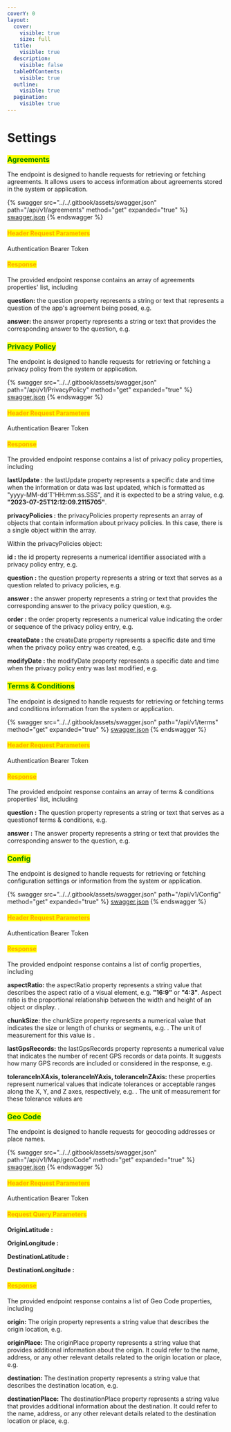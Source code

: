 ```yaml
---
coverY: 0
layout:
  cover:
    visible: true
    size: full
  title:
    visible: true
  description:
    visible: false
  tableOfContents:
    visible: true
  outline:
    visible: true
  pagination:
    visible: true
---
```


# Settings

### <mark style="color:green;">Agreements</mark>

The endpoint is designed to handle requests for retrieving or fetching agreements. It allows users to access information about agreements stored in the system or application.

{% swagger src="../../.gitbook/assets/swagger.json" path="/api/v1/agreements" method="get" expanded="true" %}
[swagger.json](../../.gitbook/assets/swagger.json)
{% endswagger %}

#### <mark style="color:orange;">Header Request Parameters</mark>

Authentication Bearer Token

#### <mark style="color:orange;">**Response**</mark>

The provided endpoint response contains an array of agreements properties' list, including &#x20;

**question:** the question property represents a string or text that represents a question of the app's agreement being posed, e.g.&#x20;

**answer:** the answer property represents a string or text that provides the corresponding answer to the question, e.g.&#x20;



### <mark style="color:green;">**Privacy Policy**</mark>

The endpoint is designed to handle requests for retrieving or fetching a privacy policy from the system or application.

{% swagger src="../../.gitbook/assets/swagger.json" path="/api/v1/PrivacyPolicy" method="get" expanded="true" %}
[swagger.json](../../.gitbook/assets/swagger.json)
{% endswagger %}

#### <mark style="color:orange;">Header Request Parameters</mark>

Authentication Bearer Token

#### <mark style="color:orange;">**Response**</mark>

The provided endpoint response contains a list of privacy policy properties, including&#x20;

**lastUpdate :** the lastUpdate property represents a specific date and time when the information or data was last updated, which is formatted as "yyyy-MM-dd'T'HH:mm:ss.SSS", and it is expected to be a string value, e.g. **"2023-07-25T12:12:09.2115705"**.

**privacyPolicies :** the privacyPolicies property represents an array of objects that contain information about privacy policies. In this case, there is a single object within the array.

Within the privacyPolicies object:

**id :** the id property represents a numerical identifier associated with a privacy policy entry, e.g.

**question :** the question property represents a string or text that serves as a question related to privacy policies, e.g.

**answer :** the answer property represents a string or text that provides the corresponding answer to the privacy policy question, e.g.

**order :** the order property represents a numerical value indicating the order or sequence of the privacy policy entry, e.g.

**createDate :** the createDate property represents a specific date and time when the privacy policy entry was created, e.g.

**modifyDate :** the modifyDate property represents a specific date and time when the privacy policy entry was last modified, e.g.



### <mark style="color:green;">Terms & Conditions</mark>

The endpoint is designed to handle requests for retrieving or fetching terms and conditions information from the system or application.

{% swagger src="../../.gitbook/assets/swagger.json" path="/api/v1/terms" method="get" expanded="true" %}
[swagger.json](../../.gitbook/assets/swagger.json)
{% endswagger %}

#### <mark style="color:orange;">Header Request Parameters</mark>

Authentication Bearer Token

#### <mark style="color:orange;">**Response**</mark>

The provided endpoint response contains an array of terms & conditions properties' list, including&#x20;

**question :** The question property represents a string or text that serves as a questionof terms & conditions, e.g.&#x20;

**answer :** The answer property represents a string or text that provides the corresponding answer to the question, e.g.&#x20;



### <mark style="color:green;">Config</mark>

The endpoint is designed to handle requests for retrieving or fetching configuration settings or information from the system or application.

{% swagger src="../../.gitbook/assets/swagger.json" path="/api/v1/Config" method="get" expanded="true" %}
[swagger.json](../../.gitbook/assets/swagger.json)
{% endswagger %}

#### <mark style="color:orange;">Header Request Parameters</mark>

Authentication Bearer Token

#### <mark style="color:orange;">**Response**</mark>

The provided endpoint response contains a list of config properties, including &#x20;

**aspectRatio:** the aspectRatio property represents a string value that describes the aspect ratio of a visual element, e.g. **"16:9"** or **"4:3"**. Aspect ratio is the proportional relationship between the width and height of an object or display.  .

**chunkSize:** the chunkSize property represents a numerical value that indicates the size or length of chunks or segments, e.g.  . The unit of measurement for this value is  .

**lastGpsRecords:** the lastGpsRecords property represents a numerical value that indicates the number of recent GPS records or data points. It suggests how many GPS records are included or considered in the response, e.g.&#x20;

**toleranceInXAxis, toleranceInYAxis, toleranceInZAxis:** these properties represent numerical values that indicate tolerances or acceptable ranges along the X, Y, and Z axes, respectively, e.g. . The unit of measurement for these tolerance values are&#x20;



### <mark style="color:green;">Geo Code</mark>

The endpoint is designed to handle requests for geocoding addresses or place names.

{% swagger src="../../.gitbook/assets/swagger.json" path="/api/v1/Map/geoCode" method="get" expanded="true" %}
[swagger.json](../../.gitbook/assets/swagger.json)
{% endswagger %}

#### <mark style="color:orange;">Header Request Parameters</mark>

Authentication Bearer Token

#### <mark style="color:orange;">Request Query Parameters</mark>

**OriginLatitude :**

**OriginLongitude :**

**DestinationLatitude :**

**DestinationLongitude :**

#### <mark style="color:orange;">**Response**</mark>

The provided endpoint response contains a list of Geo Code properties, including&#x20;

**origin:** The origin property represents a string value that describes the origin location, e.g.&#x20;

**originPlace:** The originPlace property represents a string value that provides additional information about the origin. It could refer to the name, address, or any other relevant details related to the origin location or place, e.g.

**destination:** The destination property represents a string value that describes the destination location, e.g.&#x20;

**destinationPlace:** The destinationPlace property represents a string value that provides additional information about the destination. It could refer to the name, address, or any other relevant details related to the destination location or place, e.g.
